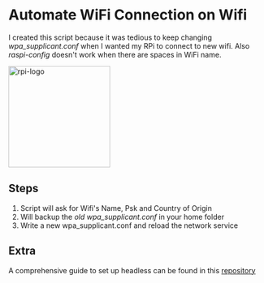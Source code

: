 # Automate WiFi Connection on Wifi

I created this script because it was tedious to keep changing *wpa_supplicant.conf* when I wanted my RPi to connect to new wifi. Also *raspi-config* doesn't work
when there are spaces in WiFi name.

<img src="https://camo.githubusercontent.com/301d35c4fd5628d173333b4824a5648842408cee5cb545f8069c408e280bbabd/68747470733a2f2f63646e332e69636f6e66696e6465722e636f6d2f646174612f69636f6e732f6c6f676f732d616e642d6272616e64732d61646f62652f3531322f3237325f5261737062657272795f50692d3531322e706e67" width=200 alt="rpi-logo">

## Steps

1. Script will ask for Wifi's Name, Psk and Country of Origin
2. Will backup the *old wpa_supplicant.conf* in your home folder
3. Write a new wpa_supplicant.conf and reload the network service

## Extra

A comprehensive guide to set up headless can be found in this
[repository](https://github.com/sraodev/raspberry-pi-headless-setup)
